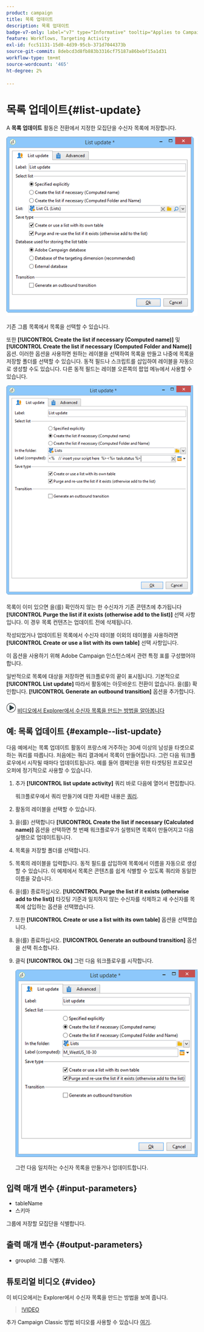 ```yaml
---
product: campaign
title: 목록 업데이트
description: 목록 업데이트
badge-v7-only: label="v7" type="Informative" tooltip="Applies to Campaign Classic v7 only"
feature: Workflows, Targeting Activity
exl-id: fcc51131-15d0-4d39-95cb-371d7044373b
source-git-commit: 8debcd3d8fb883b3316cf75187a86bebf15a1d31
workflow-type: tm+mt
source-wordcount: '465'
ht-degree: 2%

---
```


# 목록 업데이트{#list-update}



A **목록 업데이트** 활동은 전환에서 지정한 모집단을 수신자 목록에 저장합니다.

![](assets/s_user_segmentation_update_group.png)

기존 그룹 목록에서 목록을 선택할 수 있습니다.

또한 **[!UICONTROL Create the list if necessary (Computed name)]** 및 **[!UICONTROL Create the list if necessary (Computed Folder and Name)]** 옵션. 이러한 옵션을 사용하면 원하는 레이블을 선택하여 목록을 만들고 나중에 목록을 저장할 폴더를 선택할 수 있습니다. 동적 필드나 스크립트를 삽입하여 레이블을 자동으로 생성할 수도 있습니다. 다른 동적 필드는 레이블 오른쪽의 팝업 메뉴에서 사용할 수 있습니다.

![](assets/s_user_segmentation_update_list_calc.png)

목록이 이미 있으면 을(를) 확인하지 않는 한 수신자가 기존 콘텐츠에 추가됩니다 **[!UICONTROL Purge the list if it exists (otherwise add to the list)]** 선택 사항입니다. 이 경우 목록 컨텐츠는 업데이트 전에 삭제됩니다.

작성되었거나 업데이트된 목록에서 수신자 테이블 이외의 테이블을 사용하려면 **[!UICONTROL Create or use a list with its own table]** 선택 사항입니다.

이 옵션을 사용하기 위해 Adobe Campaign 인스턴스에서 관련 특정 표를 구성했어야 합니다.

일반적으로 목록에 대상을 저장하면 워크플로우의 끝이 표시됩니다. 기본적으로 **[!UICONTROL List update]** 따라서 활동에는 아웃바운드 전환이 없습니다. 을(를) 확인합니다. **[!UICONTROL Generate an outbound transition]** 옵션을 추가합니다.

![](assets/do-not-localize/how-to-video.png) [비디오에서 Explorer에서 수신자 목록을 만드는 방법을 알아봅니다](#video)

## 예: 목록 업데이트 {#example--list-update}

다음 예에서는 목록 업데이트 활동이 프랑스에 거주하는 30세 이상의 남성을 타겟으로 하는 쿼리를 따릅니다. 처음에는 쿼리 결과에서 목록이 만들어집니다. 그런 다음 워크플로우에서 시작될 때마다 업데이트됩니다. 예를 들어 캠페인을 위한 타겟팅된 프로모션 오퍼에 정기적으로 사용할 수 있습니다.

1. 추가 **[!UICONTROL list update activity]** 쿼리 바로 다음에 열어서 편집합니다.

   워크플로우에서 쿼리 만들기에 대한 자세한 내용은 [쿼리](query.md).

1. 활동의 레이블을 선택할 수 있습니다.
1. 을(를) 선택합니다 **[!UICONTROL Create the list if necessary (Calculated name)]** 옵션을 선택하면 첫 번째 워크플로우가 실행되면 목록이 만들어지고 다음 실행으로 업데이트됩니다.
1. 목록을 저장할 폴더를 선택합니다.
1. 목록의 레이블을 입력합니다. 동적 필드를 삽입하여 목록에서 이름을 자동으로 생성할 수 있습니다. 이 예제에서 목록은 콘텐츠를 쉽게 식별할 수 있도록 쿼리와 동일한 이름을 갖습니다.
1. 을(를) 종료하십시오. **[!UICONTROL Purge the list if it exists (otherwise add to the list)]** 타깃팅 기준과 일치하지 않는 수신자를 삭제하고 새 수신자를 목록에 삽입하는 옵션을 선택했습니다.
1. 또한 **[!UICONTROL Create or use a list with its own table]** 옵션을 선택했습니다.
1. 을(를) 종료하십시오. **[!UICONTROL Generate an outbound transition]** 옵션을 선택 취소합니다.
1. 클릭 **[!UICONTROL Ok]** 그런 다음 워크플로우를 시작합니다.

   ![](assets/s_user_segmentation_update_list_calc_example.png)

   그런 다음 일치하는 수신자 목록을 만들거나 업데이트합니다.

## 입력 매개 변수 {#input-parameters}

* tableName
* 스키마

그룹에 저장할 모집단을 식별합니다.

## 출력 매개 변수 {#output-parameters}

* groupId: 그룹 식별자.

## 튜토리얼 비디오 {#video}

이 비디오에서는 Explorer에서 수신자 목록을 만드는 방법을 보여 줍니다.

>[!VIDEO](https://video.tv.adobe.com/v/25602/quality=12)

추가 Campaign Classic 방법 비디오를 사용할 수 있습니다 [여기](https://experienceleague.adobe.com/docs/campaign-classic-learn/tutorials/overview.html?lang=ko).
